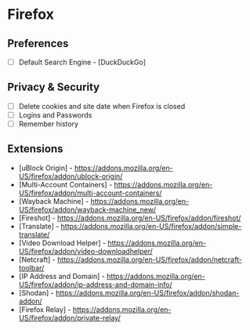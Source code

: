 # Firefox

## Preferences

- [ ] Default Search Engine - [DuckDuckGo]

## Privacy & Security

- [ ] Delete cookies and site date when Firefox is closed
- [ ] Logins and Passwords
- [ ] Remember history

## Extensions

- [uBlock Origin] - <https://addons.mozilla.org/en-US/firefox/addon/ublock-origin/>
- [Multi-Account Containers] - <https://addons.mozilla.org/en-US/firefox/addon/multi-account-containers/>
- [Wayback Machine] - <https://addons.mozilla.org/en-US/firefox/addon/wayback-machine_new/>
- [Fireshot] - <https://addons.mozilla.org/en-US/firefox/addon/fireshot/>
- [Translate] - <https://addons.mozilla.org/en-US/firefox/addon/simple-translate/>
- [Video Download Helper] - <https://addons.mozilla.org/en-US/firefox/addon/video-downloadhelper/>
- [Netcraft] - <https://addons.mozilla.org/en-US/firefox/addon/netcraft-toolbar/>
- [IP Address and Domain] - <https://addons.mozilla.org/en-US/firefox/addon/ip-address-and-domain-info/>
- [Shodan] - <https://addons.mozilla.org/en-US/firefox/addon/shodan-addon/>
- [Firefox Relay] - <https://addons.mozilla.org/en-US/firefox/addon/private-relay/>
